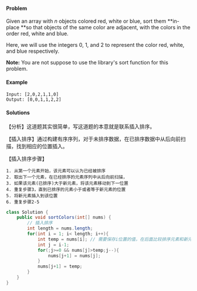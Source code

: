 #### Problem

Given an array with *n* objects colored red, white or blue, sort them **in-place **so that objects of the same color are adjacent, with the colors in the order red, white and blue.

Here, we will use the integers 0, 1, and 2 to represent the color red, white, and blue respectively.

**Note:** You are not suppose to use the library's sort function for this problem.

#### Example

```
Input: [2,0,2,1,1,0]
Output: [0,0,1,1,2,2]
```

#### Solutions

【分析】这道题其实很简单，写这道题的本意就是联系插入排序。

【插入排序】通过构建有序序列，对于未排序数据，在已排序数据中从后向前扫描，找到相应的位置插入。

【插入排序步骤】

    1. 从第一个元素开始，该元素可以认为已经被排序
    2. 取出下一个元素，在已经排序的元素序列中从后向前扫描，
    3. 如果该元素(已排序)大于新元素，将该元素移动到下一位置
    4. 重复步骤3，直到已排序的元素小于或者等于新元素的位置
    5. 将新元素插入到该位置
    6. 重复步骤2-5

```java
class Solution {
    public void sortColors(int[] nums) {
        // 插入排序
        int length = nums.length;
        for(int i = 1; i< length; i++){
            int temp = nums[i]; // 需要保存i位置的值，在后面比较排序元素和新元素时，i位置处的值会被修改
            int j = i-1;
            for(;j>=0 && nums[j]>temp;j--){
                nums[j+1] = nums[j];
            }
            nums[j+1] = temp;
        }
    }
}
```

